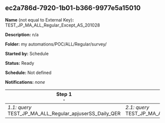 ## ec2a786d-7920-1b01-b366-9977e5a15010

**Name** (not equal to External Key)**:** TEST_JP_MA_ALL_Regular_Except_AS_201028

**Description:** n/a

**Folder:** my automations/POC/ALL/Regular/survey/

**Started by:** Schedule

**Status:** Ready

**Schedule:** Not defined

**Notifications:** _none_


| Step 1<br>_<small>-</small>_ | Step 2<br>_<small>-</small>_ | Step 3<br>_<small>-</small>_ | Step 4<br>_<small>-</small>_ |
| --- | --- | --- | --- |
| _1.1: query_<br>TEST_JP_MA_ALL_Regular_apjuserSS_Daily_QER | _2.1: query_<br>TEST_JP_MA_ALL_Regular_msdproductSS_Daily_QER | _3.1: query_<br>TEST_JP_MA_ALL_Regular_alllist_Daily_QER | _4.1: query_<br>TEST_JP_MA_ALL_Regular_EXCLUDE_20200904_QER |
